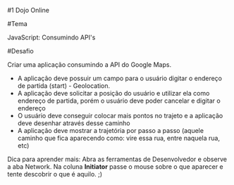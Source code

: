 #1 Dojo Online

#Tema

JavaScript: Consumindo API's

#Desafio

Criar uma aplicação consumindo a API do Google Maps.

- A aplicação deve possuir um campo para o usuário digitar o endereço de partida (start) - Geolocation.
- A aplicação deve solicitar a posição do usuário e utilizar ela como endereço de partida, porém o usuário deve poder cancelar e digitar o endereço
- O usuário deve conseguir colocar mais pontos no trajeto e a aplicação deve desenhar através desse caminho
- A aplicação deve mostrar a trajetória por passo a passo (aquele caminho que fica aparecendo como: vire essa rua, entre naquela rua, etc)

Dica para aprender mais: Abra as ferramentas de Desenvolvedor e observe a aba Network. Na coluna **Initiator** passe o mouse sobre o que aparecer e tente descobrir o que é aquilo. ;)
